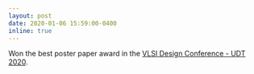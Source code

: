 ```yaml
---
layout: post
date: 2020-01-06 15:59:00-0400
inline: true
---
```

Won the best poster paper award in the [VLSI Design Conference - UDT 2020](https://vlsid.org/archives/2020/user-design-track/index.html).